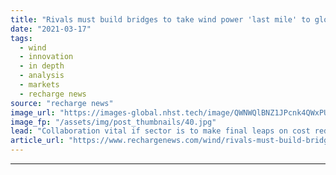```yaml
---
title: "Rivals must build bridges to take wind power 'last mile' to global energy leadership"
date: "2021-03-17"
tags: 
  - wind
  - innovation
  - in depth
  - analysis
  - markets
  - recharge news
source: "recharge news"
image_url: "https://images-global.nhst.tech/image/QWNWQlBNZ1JPcnk4QWxPUVZmTTcrUVVja2FvQ1hTU3dlcVZadmlGSm9BMD0=/nhst/binary/1fb47de725b642f417eddddb4643810b"
image_fp: "/assets/img/post_thumbnails/40.jpg"
lead: "Collaboration vital if sector is to make final leaps on cost reduction and sustainability, Recharge digital thought leadership panel says"
article_url: "https://www.rechargenews.com/wind/rivals-must-build-bridges-to-take-wind-power-last-mile-to-global-energy-leadership/2-1-982425"
---
```


---
